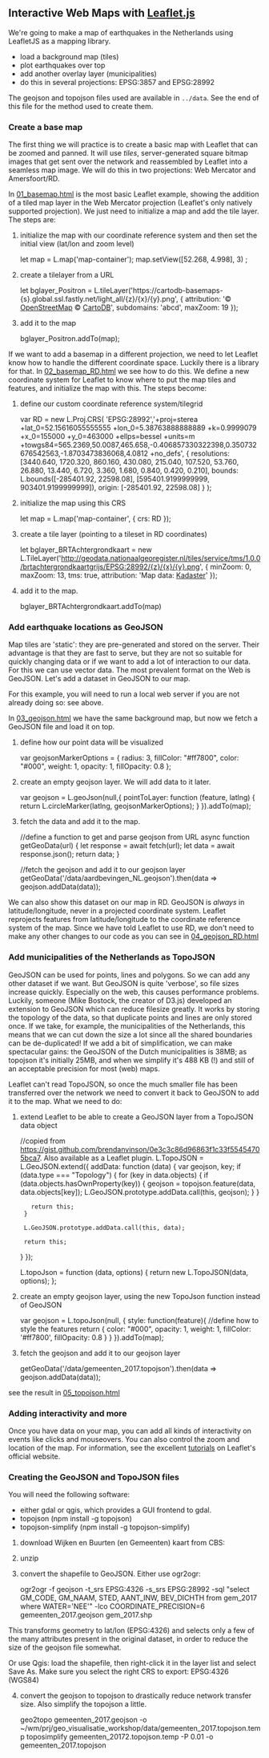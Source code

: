 ## Interactive Web Maps with [Leaflet.js](https://leafletjs.com)

We're going to make a map of earthquakes in the Netherlands using LeafletJS as a mapping library.

- load a background map (tiles)
- plot earthquakes over top
- add another overlay layer (municipalities)
- do this in several projections: EPSG:3857 and EPSG:28992


The geojson and topojson files  used are available in `../data`. See the end of this file for the method used to create them.

### Create a base map
The first thing we will practice is to create a basic map with Leaflet that can be zoomed and panned. It will use _tiles_, server-generated square bitmap images that get sent over the network and reassembled by Leaflet into a seamless map image. We will do this in two projections: Web Mercator and Amersfoort/RD.

In [01_basemap.html](01_basemap.html) is the most basic Leaflet example, showing the addition of a tiled map layer in the Web Mercator projection (Leaflet's only natively supported projection). We just need to initialize a map and add the tile layer. The steps are:
    
      
1. initialize the map with our coordinate reference system and then set the initial view (lat/lon and zoom level)

    let map = L.map('map-container');
    map.setView([52.268, 4.998], 3)  ;   
      
2. create a tilelayer from a URL


    let bglayer_Positron = L.tileLayer('https://cartodb-basemaps-{s}.global.ssl.fastly.net/light_all/{z}/{x}/{y}.png', {
      attribution: '&copy; <a href="http://www.openstreetmap.org/copyright">OpenStreetMap</a> &copy; <a href="http://cartodb.com/attributions">CartoDB</a>',
      subdomains: 'abcd',
      maxZoom: 19
    });
      
3. add it to the map


    bglayer_Positron.addTo(map);

If we want to add a basemap in a different projection, we need to let Leaflet know how to handle the different coordinate space. Luckily there is a library for that. In [02_basemap_RD.html](basemap_RD.html) we see how to do this. We define a new coordinate system for Leaflet to know where to put the map tiles and features, and initialize the map with this. The steps become:

1. define our custom coordinate reference system/tilegrid


    var RD = new L.Proj.CRS( 'EPSG:28992','+proj=sterea +lat_0=52.15616055555555 +lon_0=5.38763888888889 +k=0.9999079 +x_0=155000 +y_0=463000 +ellps=bessel +units=m +towgs84=565.2369,50.0087,465.658,-0.406857330322398,0.350732676542563,-1.8703473836068,4.0812 +no_defs', {
      resolutions: [3440.640, 1720.320, 860.160, 430.080, 215.040, 107.520, 53.760, 26.880, 13.440, 6.720, 3.360, 1.680, 0.840, 0.420, 0.210],
      bounds: L.bounds([-285401.92, 22598.08], [595401.9199999999, 903401.9199999999]),
      origin: [-285401.92, 22598.08]
    }
    );
    
2. initialize the map using this CRS


    let map = L.map('map-container', {
      crs: RD
    });

3. create a tile layer (pointing to a tileset in RD coordinates)


    let bglayer_BRTAchtergrondkaart = new L.TileLayer('http://geodata.nationaalgeoregister.nl/tiles/service/tms/1.0.0/brtachtergrondkaartgrijs/EPSG:28992/{z}/{x}/{y}.png', {
      minZoom: 0,
      maxZoom: 13,
      tms: true,
      attribution: 'Map data: <a href="http://www.kadaster.nl">Kadaster</a>'
    });
    
4. add it to the map.


    bglayer_BRTAchtergrondkaart.addTo(map) 

### Add earthquake locations as GeoJSON
Map tiles are 'static': they are pre-generated and stored on the server. Their advantage is that they are fast to serve, but they are not so suitable for quickly changing data or if we want to add a lot of interaction to our data. For this we can use vector data. The most prevalent format on the Web is GeoJSON. Let's add a dataset in GeoJSON to our map.

For this example, you will need to run a local web server if you are not already doing so: see above.

In [03_geojson.html](03_geojson.html) we have the same background map, but now we fetch a GeoJSON file and load it on top. 
      
1. define how our point data will be visualized


    var geojsonMarkerOptions = {
      radius: 3,
      fillColor: "#ff7800",
      color: "#000",
      weight: 1,
      opacity: 1,
      fillOpacity: 0.8
    };

2. create an empty geojson layer. We will add data to it later.


    var geojson = L.geoJson(null,{
      pointToLayer: function (feature, latlng) {
        return L.circleMarker(latlng, geojsonMarkerOptions);
      }
    }).addTo(map);

3. fetch the data and add it to the map.


    //define a function to get and parse geojson from URL
    async function getGeoData(url) {
      let response = await fetch(url);
      let data = await response.json();
      return data;
    }
    
    //fetch the geojson and add it to our geojson layer
    getGeoData('/data/aardbevingen_NL.geojson').then(data => geojson.addData(data));

We can also show this dataset on our map in RD. GeoJSON is _always_ in latitude/longitude, never in a projected coordinate system. Leaflet reprojects features from latitude/longitude to the coordinate reference system of the map. Since we have told Leaflet to use RD, we don't need to make any other changes to our code as you can see in [04_geojson_RD.html](04_geojson_RD.html)

### Add municipalities of the Netherlands as TopoJSON
GeoJSON can be used for points, lines and polygons. So we can add any other dataset if we want. But GeoJSON is quite 'verbose', so file sizes increase quickly. Especially on the web, this causes performance problems. Luckily, someone (Mike Bostock, the creator of D3.js) developed an extension to GeoJSON which can reduce filesize greatly. It works by storing the topology of the data, so that duplicate points and lines are only stored once. If we take, for example, the municipalities of the Netherlands, this means that we can cut down the size a lot since all the shared boundaries can be de-duplicated! If we add a bit of simplification, we can make spectacular gains: the GeoJSON of the Dutch municipalities is 38MB; as topojson it's initially 25MB, and when we simplify it's 488 KB (!) and still of an acceptable precision for most (web) maps.

Leaflet can't read TopoJSON, so once the much smaller file has been transferred over the network we need to convert it  back to GeoJSON to add it to the map. What we need to do:
     
     
1. extend Leaflet to be able to create a GeoJSON layer from a TopoJSON data object

 
    //copied from https://gist.github.com/brendanvinson/0e3c3c86d96863f1c33f55454705bca7. Also available as a Leaflet plugin.
    L.TopoJSON = L.GeoJSON.extend({
      addData: function (data) {
        var geojson, key;
        if (data.type === "Topology") {
          for (key in data.objects) {
            if (data.objects.hasOwnProperty(key)) {
              geojson = topojson.feature(data, data.objects[key]);
              L.GeoJSON.prototype.addData.call(this, geojson);
            }
          }

          return this;
        }

        L.GeoJSON.prototype.addData.call(this, data);

        return this;
      }
    });

    L.topoJson = function (data, options) {
      return new L.TopoJSON(data, options);
    };
      
2. create an empty geojson layer, using the new TopoJson function instead of GeoJSON


      var geojson = L.topoJson(null, {
        style: function(feature){ //define how to style the features
          return {
            color: "#000",
            opacity: 1,
            weight: 1,
            fillColor: '#ff7800',
            fillOpacity: 0.8
          }
        }
      }).addTo(map);

3. fetch the geojson and add it to our geojson layer


    getGeoData('/data/gemeenten_2017.topojson').then(data => geojson.addData(data));

see the result in [05_topojson.html](03_topojson.html)

### Adding interactivity and more
Once you have data on your map, you can add all kinds of interactivity on events like clicks and mouseovers. You can also control the zoom and location of the map. For information, see the excellent [tutorials](http://leafletjs.com/examples.html) on Leaflet's official website.



### Creating the GeoJSON and TopoJSON files
You will need the following software:

* either gdal or qgis, which provides a GUI frontend to gdal.
* topojson (npm install -g topojson)
* topojson-simplify (npm install -g topojson-simplify)

1. download Wijken en Buurten (en Gemeenten) kaart from CBS:
2. unzip
3. convert the shapefile to GeoJSON. Either use ogr2ogr:


    ogr2ogr -f geojson -t_srs EPSG:4326 -s_srs EPSG:28992 -sql "select GM_CODE, GM_NAAM, STED, AANT_INW, BEV_DICHTH from gem_2017 where WATER='NEE'" -lco COORDINATE_PRECISION=6 gemeenten_2017.geojson gem_2017.shp

This transforms geometry to lat/lon (EPSG:4326) and selects only a few of the many attributes present in the original dataset, in order to reduce the size of the geojson file somewhat.

Or use Qgis: load the shapefile, then right-click it in the layer list and select Save As. Make sure you select the right CRS to export: EPSG:4326 (WGS84)

4. convert the geojson to topojson to drastically reduce network transfer size. Also simplify the topojson a little.


    geo2topo  gemeenten_2017.geojson -o ~/wm/prj/geo_visualisatie_workshop/data/gemeenten_2017.topojson.temp
    toposimplify gemeenten_20172.topojson.temp -P 0.01 -o gemeenten_2017.topojson


